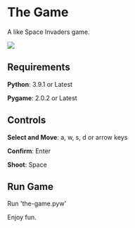 # The Game

A like Space Invaders game.

![](https://github.com/matheus-moreno/the-game/blob/main/images/cover.png)

## Requirements

**Python**: 3.9.1 or Latest

**Pygame**: 2.0.2 or Latest

## Controls

**Select and Move**: a, w, s, d or arrow keys

**Confirm**: Enter

**Shoot**: Space

## Run Game

Run 'the-game.pyw'

Enjoy fun.
